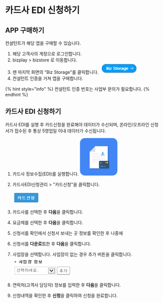 # 카드사 EDI 신청하기

## APP 구매하기

컨설턴트가 해당 앱을 구매할 수 있습니다.

1. 해당 고객사의 계정으로 로그인합니다.
2. bizplay &gt; bizstore 로 이동합니다.
3. 맨 마지막 화면의 "Biz Storage"를 클릭합니다.  ![](../.gitbook/assets/iexplore_npfjbqsgjx.png)  
4. 컨설턴트 인증을 거쳐 앱을 구매합니다.   

{% hint style="info" %}
컨설턴트 인증 번호는 사업부 문의가 필요합니다.
{% endhint %}

## 카드사 EDI 신청하기

카드사 EDI를 실행 후 카드신청을 완료해야 데이터가 수신되며, 온라인/오프라인 신청서가 접수된 후 통상 5영업일 이내 데이터가 수신됩니다.

1. 카드사 정보수집\(EDI\)를 실행합니다.  ![](../.gitbook/assets/20161110_fd0a76e0-8798-4eb6-9c19-b992d61c380a.png) 
2. 카드사EDI신청관리 &gt; "카드신청"을 클릭합니다. 

   ![](../.gitbook/assets/iexplore_t1mjfn86xv.png) 

3. 카드사를 선택한 후 **다음**을 클릭합니다.
4. 요금제를 선택한 후 **다음**을 클릭합니다.
5. 신청서를 확인에서 신청서 보내는 곳 정보를 확인한 후 나중에 
6. 신청서를 **다운로드**한 후 **다음**을 클릭합니다.
7. 사업장을 선택합니다. 사업장이 없는 경우 추가 버튼을 클릭합니다.  ![](../.gitbook/assets/iexplore_dlmghaeomq.png) 
8. 연락처\(고객사 담당자\) 정보를 입력한 후 **다음**을 클릭합니다.
9. 신청내역을 확인한 후 **신청**을 클릭하여 신청을 완료합니다.     

## 



